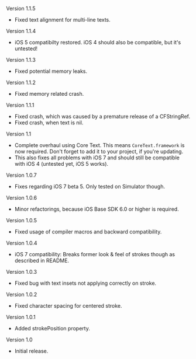 Version 1.1.5

- Fixed text alignment for multi-line texts.

Version 1.1.4

- iOS 5 compatibilty restored. iOS 4 should also be compatible, but it's untested!

Version 1.1.3

- Fixed potential memory leaks.

Version 1.1.2

- Fixed memory related crash.

Version 1.1.1

- Fixed crash, which was caused by a premature release of a CFStringRef.
- Fixed crash, when text is nil.

Version 1.1

- Complete overhaul using Core Text. This means `CoreText.framework` is now required. Don't forget to add it to your project, if you're updating.
- This also fixes all problems with iOS 7 and should still be compatible with iOS 4 (untested yet, iOS 5 works).

Version 1.0.7

- Fixes regarding iOS 7 beta 5. Only tested on Simulator though.

Version 1.0.6

- Minor refactorings, because iOS Base SDK 6.0 or higher is required.

Version 1.0.5

- Fixed usage of compiler macros and backward compatibility.

Version 1.0.4

- iOS 7 compatibility: Breaks former look & feel of strokes though as described in README.

Version 1.0.3

- Fixed bug with text insets not applying correctly on stroke.

Version 1.0.2

- Fixed character spacing for centered stroke.

Version 1.0.1

- Added strokePosition property.

Version 1.0

- Initial release.